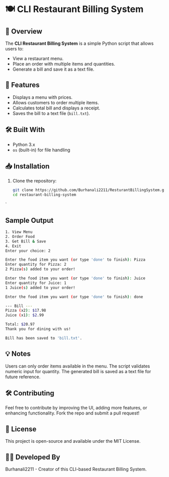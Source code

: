 # 🍽️ CLI Restaurant Billing System

## 📌 Overview
The **CLI Restaurant Billing System** is a simple Python script that allows users to:
- View a restaurant menu.
- Place an order with multiple items and quantities.
- Generate a bill and save it as a text file.

## 🚀 Features
- Displays a menu with prices.
- Allows customers to order multiple items.
- Calculates total bill and displays a receipt.
- Saves the bill to a text file (`bill.txt`).

## 🛠️ Built With
- Python 3.x
- `os` (built-in) for file handling

## 📥 Installation
1. Clone the repository:
   ```sh
   git clone https://github.com/Burhanali2211/ResturantBillingSystem.git
   cd restaurant-billing-system
`
## Sample Output
```sh
1. View Menu
2. Order Food
3. Get Bill & Save
4. Exit
Enter your choice: 2

Enter the food item you want (or type 'done' to finish): Pizza
Enter quantity for Pizza: 2
2 Pizza(s) added to your order!

Enter the food item you want (or type 'done' to finish): Juice
Enter quantity for Juice: 1
1 Juice(s) added to your order!

Enter the food item you want (or type 'done' to finish): done

--- Bill ---
Pizza (x2): $17.98
Juice (x1): $2.99

Total: $20.97
Thank you for dining with us!

Bill has been saved to 'bill.txt'.
```
## 💡 Notes
Users can only order items available in the menu.
The script validates numeric input for quantity.
The generated bill is saved as a text file for future reference.

## 🛠️ Contributing
Feel free to contribute by improving the UI, adding more features, or enhancing functionality. Fork the repo and submit a pull request!

## 📜 License
This project is open-source and available under the MIT License.

## 👨‍💻 Developed By
Burhanali2211 - Creator of this CLI-based Restaurant Billing System.
